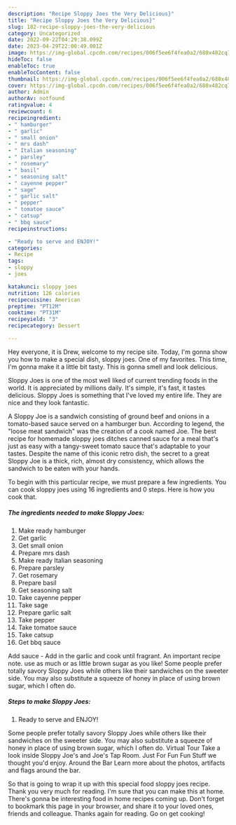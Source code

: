 ```yaml
---
description: "Recipe Sloppy Joes the Very Delicious}"
title: "Recipe Sloppy Joes the Very Delicious}"
slug: 182-recipe-sloppy-joes-the-very-delicious
category: Uncategorized
date: 2022-09-22T04:29:38.099Z
date: 2023-04-29T22:00:49.001Z
image: https://img-global.cpcdn.com/recipes/006f5ee6f4fea0a2/680x482cq70/sloppy-joes-recipe-main-photo.jpg
hideToc: false
enableToc: true
enableTocContent: false
thumbnail: https://img-global.cpcdn.com/recipes/006f5ee6f4fea0a2/680x482cq70/sloppy-joes-recipe-main-photo.jpg
cover: https://img-global.cpcdn.com/recipes/006f5ee6f4fea0a2/680x482cq70/sloppy-joes-recipe-main-photo.jpg
author: Admin
authorAv: notfound
ratingvalue: 4
reviewcount: 6
recipeingredient:
- " hamburger"
- " garlic"
- " small onion"
- " mrs dash"
- " Italian seasoning"
- " parsley"
- " rosemary"
- " basil"
- " seasoning salt"
- " cayenne pepper"
- " sage"
- " garlic salt"
- " pepper"
- " tomatoe sauce"
- " catsup"
- " bbq sauce"
recipeinstructions:

- "Ready to serve and ENJOY!"
categories:
- Recipe
tags:
- sloppy
- joes

katakunci: sloppy joes 
nutrition: 126 calories
recipecuisine: American
preptime: "PT12M"
cooktime: "PT31M"
recipeyield: "3"
recipecategory: Dessert

---
```



Hey everyone, it is Drew, welcome to my recipe site. Today, I'm gonna show you how to make a special dish, sloppy joes. One of my favorites. This time, I'm gonna make it a little bit tasty. This is gonna smell and look delicious.

Sloppy Joes is one of the most well liked of current trending foods in the world. It is appreciated by millions daily. It's simple, it's fast, it tastes delicious. Sloppy Joes is something that I've loved my entire life. They are nice and they look fantastic.

A Sloppy Joe is a sandwich consisting of ground beef and onions in a tomato-based sauce served on a hamburger bun. According to legend, the &#34;loose meat sandwich&#34; was the creation of a cook named Joe. The best recipe for homemade sloppy joes ditches canned sauce for a meal that&#39;s just as easy with a tangy-sweet tomato sauce that&#39;s adaptable to your tastes. Despite the name of this iconic retro dish, the secret to a great Sloppy Joe is a thick, rich, almost dry consistency, which allows the sandwich to be eaten with your hands.


To begin with this particular recipe, we must prepare a few ingredients. You can cook sloppy joes using 16 ingredients and 0 steps. Here is how you cook that.

<!--inarticleads1-->

##### The ingredients needed to make Sloppy Joes:

1. Make ready  hamburger
1. Get  garlic
1. Get  small onion
1. Prepare  mrs dash
1. Make ready  Italian seasoning
1. Prepare  parsley
1. Get  rosemary
1. Prepare  basil
1. Get  seasoning salt
1. Take  cayenne pepper
1. Take  sage
1. Prepare  garlic salt
1. Take  pepper
1. Take  tomatoe sauce
1. Take  catsup
1. Get  bbq sauce


Add sauce - Add in the garlic and cook until fragrant. An important recipe note. use as much or as little brown sugar as you like! Some people prefer totally savory Sloppy Joes while others like their sandwiches on the sweeter side. You may also substitute a squeeze of honey in place of using brown sugar, which I often do. 

<!--inarticleads2-->

##### Steps to make Sloppy Joes:


1. Ready to serve and ENJOY!

Some people prefer totally savory Sloppy Joes while others like their sandwiches on the sweeter side. You may also substitute a squeeze of honey in place of using brown sugar, which I often do. Virtual Tour Take a look inside Sloppy Joe&#39;s and Joe&#39;s Tap Room. Just For Fun Fun Stuff we thought you&#39;d enjoy. Around the Bar Learn more about the photos, artifacts and flags around the bar. 

So that is going to wrap it up with this special food sloppy joes recipe. Thank you very much for reading. I'm sure that you can make this at home. There's gonna be interesting food in home recipes coming up. Don't forget to bookmark this page in your browser, and share it to your loved ones, friends and colleague. Thanks again for reading. Go on get cooking!
